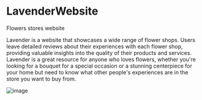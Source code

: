 # LavenderWebsite
Flowers stores website


Lavender is a website that showcases a wide range of flower shops. Users leave detailed reviews about their experiences with each flower shop, providing valuable insights into the quality of their products and services. Lavender is a great resource for anyone who loves flowers, whether you're looking for a bouquet for a special occasion or a stunning centerpiece for your home but need to know what other people's experiences are in the store you want to buy from.


![image](https://github.com/user-attachments/assets/9d8d584f-4fc4-4ebe-a369-e6017e5ff83a)
